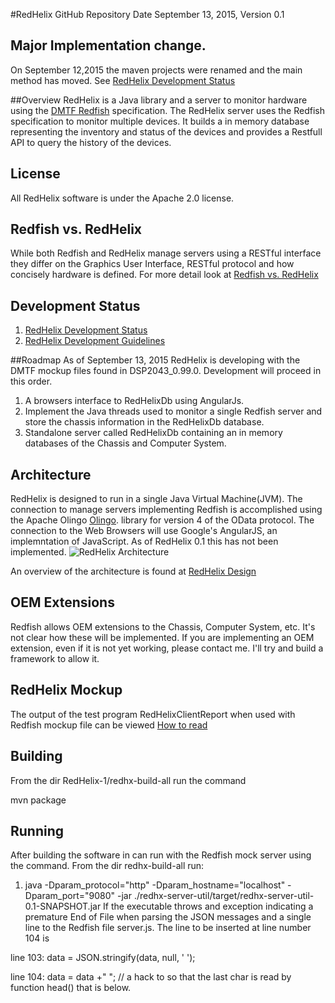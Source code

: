 #RedHelix GitHub Repository
Date September 13, 2015, Version 0.1
## Major Implementation change.
On September 12,2015 the maven projects were renamed and the main method has moved. See  [RedHelix Development Status](./doc/dev-status.md)

##Overview
RedHelix is a Java library and a server to monitor hardware using the [DMTF Redfish](http://www.dmtf.org/standards/redfish) specification. 
The RedHelix server uses the Redfish specification to monitor multiple devices. It builds a in memory database representing the inventory
and status of the devices and provides a Restfull API to query the history of the devices.

## License
All RedHelix software is under the Apache 2.0 license.

## Redfish vs. RedHelix 
While both Redfish and RedHelix manage servers using a RESTful interface they differ on the Graphics User Interface, RESTful protocol and how
concisely hardware is defined. For more detail look at [Redfish vs. RedHelix](./doc/redfish-vs-redhelix.md) 

## Development Status
1. [RedHelix Development Status](./doc/dev-status.md)
2. [RedHelix Development Guidelines](./doc/dev-guidelines.md)

##Roadmap
As of September 13, 2015 RedHelix is developing with the DMTF mockup files found in DSP2043_0.99.0. Development will proceed in this order.

1. A browsers interface to RedHelixDb using AngularJs.
2. Implement the Java threads used to monitor a single Redfish server and store the chassis information in the RedHelixDb database.
3. Standalone server called RedHelixDb containing an in memory databases of the Chassis and Computer System.

## Architecture
RedHelix is designed to run in a single Java Virtual Machine(JVM). The connection to manage servers implementing Redfish is accomplished using
the Apache Olingo  [Olingo](http://olingo.apache.org/doc/odata4/index.html). library for version 4 of the OData protocol. The connection to the Web Browsers will use Google's AngularJS, an implemntation of JavaScript.
As of RedHelix 0.1 this has not been implemented. 
![RedHelix Architecture](https://rawgit.com/RedHelixOrg/RedHelix-1/master/doc/redhelix-toplevel-architecture-2.svg)
<!-- perment cached CDN comment. https://cdn.rawgit.com/RedHelixOrg/RedHelix-1/master/doc/redhelix-toplevel-architecture-2.svg -->
An overview of the architecture is found at [RedHelix Design](./doc/design.md)

## OEM Extensions
Redfish allows OEM extensions to the Chassis, Computer System, etc. It's not clear how these will be implemented. If you are implementing an
OEM extension, even if it is not yet working, please contact me. I'll try and build a framework to allow it. 

## RedHelix Mockup
The output of the test program RedHelixClientReport when used with Redfish mockup file can be viewed  [How to read](./doc/dmtf-mockup/mockup.md) 

## Building
From the dir RedHelix-1/redhx-build-all run the command 

mvn package 

## Running
After building the software in can run with the Redfish mock server using the command. From the dir redhx-build-all run:

1. java -Dparam_protocol="http" -Dparam_hostname="localhost" -Dparam_port="9080" -jar ./redhx-server-util/target/redhx-server-util-0.1-SNAPSHOT.jar
If the executable throws and exception indicating a premature End of File when parsing the JSON messages and a single line to the Redfish file server.js.
The line to be inserted at line number 104 is

line 103: data = JSON.stringify(data, null, '  ');

line 104:  data = data +"  "; // a hack to so that the last char is read by function head() that is below.





